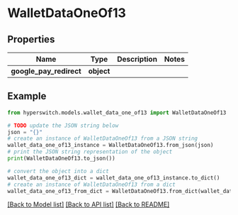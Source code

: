 # WalletDataOneOf13


## Properties

Name | Type | Description | Notes
------------ | ------------- | ------------- | -------------
**google_pay_redirect** | **object** |  | 

## Example

```python
from hyperswitch.models.wallet_data_one_of13 import WalletDataOneOf13

# TODO update the JSON string below
json = "{}"
# create an instance of WalletDataOneOf13 from a JSON string
wallet_data_one_of13_instance = WalletDataOneOf13.from_json(json)
# print the JSON string representation of the object
print(WalletDataOneOf13.to_json())

# convert the object into a dict
wallet_data_one_of13_dict = wallet_data_one_of13_instance.to_dict()
# create an instance of WalletDataOneOf13 from a dict
wallet_data_one_of13_from_dict = WalletDataOneOf13.from_dict(wallet_data_one_of13_dict)
```
[[Back to Model list]](../README.md#documentation-for-models) [[Back to API list]](../README.md#documentation-for-api-endpoints) [[Back to README]](../README.md)


